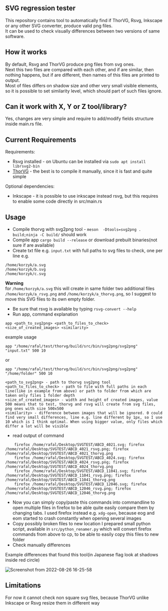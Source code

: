 ## SVG regression tester

This repository contains tool to automatically find if ThorVG, Rsvg, Inkscape or any other SVG converter, produce valid png files.  
It can be used to check visually differences between two versions of same software.

## How it works
By default, Rsvg and ThorVG produce png files from svg ones.  
Next this two files are compared with each other, and if are similar, then nothing happens, but if are different, then names of this files are printed to output.  
Most of files differs on shadow size and other very small visible elements, so it is possible to set similarity level, which should part of such files ignore.

## Can it work with X, Y or Z tool/library?
Yes, changes are very simple and require to add/modify fields structure inside main.rs file.

## Current Requirements
Requirements:
- Rsvg installed - on Ubuntu can be installed via `sudo apt install librsvg2-bin`
- [ThorVG](https://github.com/Samsung/thorvg/) - the best is to compile it manually, since it is fast and quite simple

Optional dependencies:
- Inkscape - it is possible to use inkscape instead rsvg, but this requires to enable some code directly in src/main.rs

## Usage
- Compile thorvg with svg2png tool - `meson  -Dtools=svg2png . build;ninja -C build/` should work 
- Compile app `cargo build --release` or download prebuilt binaries(not sure if are available)
- Create txt file e.g. `input.txt` with full paths to svg files to check, one per line e.g.
```
/home/korzyk/a.svg
/home/korzyk/b.svg
/home/korzyk/c.svg
```
**Warning**  
for `/home/korzyk/a.svg` this will create in same folder two additional files `/home/korzyk/a_rsvg.png` and `/home/korzyk/a_thorvg.png`, so I suggest to move this SVG files to its own empty folder.
- Be sure that rsvg is available by typing `rsvg-convert --help`
- Run app, command explanation
```
app <path_to_svg2png> <path_to_files_to_check> <size_of_created_images> <similarity>
```
example usage
```
app "/home/rafal/test/thorvg/build/src/bin/svg2png/svg2png" "input.txt" 500 10
```
or
```
app "/home/rafal/test/thorvg/build/src/bin/svg2png/svg2png" "/home/folder" 500 10
```
```
<path_to_svg2png> - path to thorvg svg2png tool
<path_to_files_to_check> - path to file with full paths in each line(like in example from above) or path to folder from which are taken only files 1 folder depth
<size_of_created_images> - width and height of created images, value 500 means that to test, thorvg and rsvg will create from svg files, png ones with size 500x500
<similarity> - difference between images that will be ignored. 0 could find very small differences, line e.g. line different by 1px, so I use 10 which is I think optimal. When using bigger value, only files which differ a lot will be visible
```
- read output of command
```
	firefox /home/rafal/Desktop/SVGTEST/ABCD_4021.svg; firefox /home/rafal/Desktop/SVGTEST/ABCD_4021_rsvg.png; firefox /home/rafal/Desktop/SVGTEST/ABCD_4021_thorvg.png
	firefox /home/rafal/Desktop/SVGTEST/ABCD_4024.svg; firefox /home/rafal/Desktop/SVGTEST/ABCD_4024_rsvg.png; firefox /home/rafal/Desktop/SVGTEST/ABCD_4024_thorvg.png
	firefox /home/rafal/Desktop/SVGTEST/ABCD_11041.svg; firefox /home/rafal/Desktop/SVGTEST/ABCD_11041_rsvg.png; firefox /home/rafal/Desktop/SVGTEST/ABCD_11041_thorvg.png
	firefox /home/rafal/Desktop/SVGTEST/ABCD_12046.svg; firefox /home/rafal/Desktop/SVGTEST/ABCD_12046_rsvg.png; firefox /home/rafal/Desktop/SVGTEST/ABCD_12046_thorvg.png
```
- Now you can simply copy/paste this commands into commandline to open multiple files in firefox to be able quite easily compare them by changing tabs. I used firefox instead e.g. `xdg-open`, because eog and eom started to crash constantly when opening several images
- Copy possibly broken files to new location I prepared small python script, available in `src/python_renamer.py` which will convert firefox commands from above to cp, to be able to easily copy this files to new folder
- Check manually differences

Example differences that found this tool(in Japanese flag look at shadows inside red circle)

![Screenshot from 2022-08-26 16-25-58](https://user-images.githubusercontent.com/41945903/186930569-0c46657c-9054-42e0-9eb4-a539b6eccbe4.png)

## Limitations
For now it cannot check non square svg files, because ThorVG unlike Inkscape or Rsvg resize them in different way